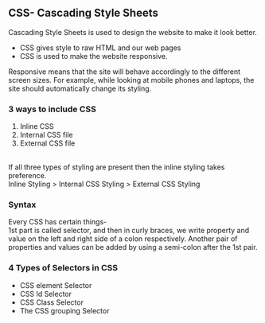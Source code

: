 <h2> CSS- Cascading Style Sheets </h2>

Cascading Style Sheets is used to design the website to make it look better. <br>
- CSS gives style to raw HTML and our web pages
- CSS is used to make the website responsive.

Responsive means that the site will behave accordingly to the different screen sizes. For example, while looking at mobile phones and laptops, the site should automatically change its styling. <br> 
<h3> 3 ways to include CSS </h3>

1. Inline CSS
2. Internal CSS file
3. External CSS file
<br>
If all three types of styling are present then the inline styling takes preference. <br>
Inline Styling > Internal CSS Styling > External CSS Styling <br>
<h3> Syntax </h3>

Every CSS has certain things- <br>
1st part is called selector, and then in curly braces, we write property and value on the left and right side of a colon respectively. Another pair of properties and values can be added by using a semi-colon after the 1st pair. <br>
<h3> 4 Types of Selectors in CSS </h3>

- CSS element Selector
- CSS Id Selector
- CSS Class Selector
- The CSS grouping Selector
